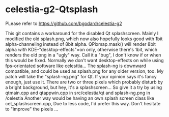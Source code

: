 # celestia-g2-Qtsplash
 PLease  refer to https://github.com/bgodard/celestia-g2
 
 This git contains a workaround for the disabled Qt splashscreen.
 Mainly I modified the old splash.png, which now
 also hopefully looks good with 1bit alpha-channeling instead of 8bit alpha.
 QPixmap.mask() will render 8bit alpha _with_ KDE-"desktop-effects"=on only,
 otherwise there's 1bit, which renders the old png in a "ugly" way.
 Call it a "bug", I don't know if or when this would be fixed.
 Normally we don't want desktop-effects on while using fps-orientated software
 like celesttia...
 The splash-ng is downward compatible, and could be used as splash.png
 for any older version, too.
 My patch will take the "splash-ng.png" for Qt. If your opinion says it's
 fancy enough, just use it.
 There are two or three pixels which probably disturb by a bright background,
 but hey, it's a splashscreen...
 So give it a try by using qtmain.cpp and qtappwin.cpp in src/celestia/qt and splash-ng.png
 in /celestia
 Another way would be having an own splash screen class like cel_splashscreen.cpp, 
 Due to less code, I'd prefer this way.
 Don't hesitate to "improve" the pixels ...
